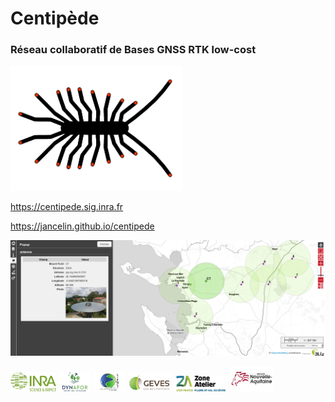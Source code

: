 # Centipède

### Réseau collaboratif de Bases GNSS RTK low-cost

<img src="docs/images/centipede.jpg" height="200">

https://centipede.sig.inra.fr

https://jancelin.github.io/centipede

<img src="docs/images/rtkmap1.png">

<img src="docs/images/inra.png" height="30"> <img src="docs/images/dynafor.jpg" height="30"> <img src="docs/images/lienss.png" height="30"> <img src="docs/images/geves.png" height="30"> <img src="docs/images/ZA.jpg" height="25"> <img src="docs/images/region.jpg" height="40">





